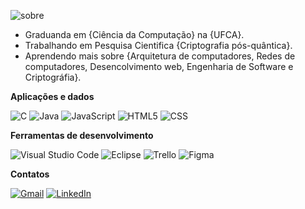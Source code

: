 ![sobre](https://img.shields.io/badge/-Sobre%20mim-734a91?style=flat&logo=sobre&logoColor=FFFFFF)

- Graduanda em {Ciência da Computação} na {UFCA}.
- Trabalhando em Pesquisa Cientifica {Criptografia pós-quântica}.
- Aprendendo mais sobre {Arquitetura de computadores, Redes de computadores, Desencolvimento web, Engenharia de Software e Criptográfia}.

**Aplicações e dados**

![C](https://img.shields.io/badge/-C-734a91?style=flat&logo=C%2B%2B&logoColor=FFFFFF)
![Java](https://img.shields.io/badge/-Java-734a91?style=flat&logo=Java&logoColor=FFFFFF)
![JavaScript](https://img.shields.io/badge/-JavaScript-734a91?style=flat&logo=javascript&logoColor=FFFFFF)
![HTML5](https://img.shields.io/badge/-HTML5-734a91?style=flat&logo=HTML5&logoColor=FFFFFF)
![CSS](https://img.shields.io/badge/-CSS-734a91?style=flat&logo=CSS3&logoColor=FFFFFF)

**Ferramentas de desenvolvimento**

![Visual Studio Code](https://img.shields.io/badge/-Visual%20Studio%20Code-734a91?style=flat&logo=visual-studio-code&logoColor=FFFFFF)
![Eclipse](https://img.shields.io/badge/-Eclipse-734a91?style=flat&logo=eclipse-ide&logoColor=FFFFFF)
![Trello](https://img.shields.io/badge/-Trello-734a91?style=flat&logo=trello&logoColor=FFFFFF)
![Figma](https://img.shields.io/badge/-Figma-734a91?style=flat&logo=figma&logoColor=FFFFFF)

**Contatos**

 <a href="#" title="Gmail">
<img src="https://img.shields.io/badge/-Gmail-734a91?style=flat-square&labelColor=734a91&logo=gmail&logoColor=white&link=mailto:raissateixeir4@gmail.com" alt="Gmail"/></a>
  <a href="#" title="LinkedIn">
<img src="https://img.shields.io/badge/-Linkedin-734a91?style=flat-square&logo=Linkedin&logoColor=white&link=https://www.linkedin.com/in/raissa-rodrigues-829800224/" alt="LinkedIn"/></a>

